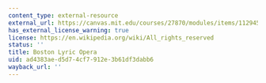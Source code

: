 ```yaml
---
content_type: external-resource
external_url: https://canvas.mit.edu/courses/27870/modules/items/1129457
has_external_license_warning: true
license: https://en.wikipedia.org/wiki/All_rights_reserved
status: ''
title: Boston Lyric Opera
uid: ad4383ae-d5d7-4cf7-912e-3b61df3dabb6
wayback_url: ''
---
```

